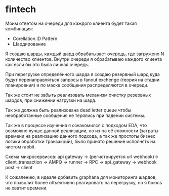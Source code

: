 # fintech


Моим ответом на очереди для каждого клиента будет такая комбинация:

- Corellation ID Pattern
- Шардирование

Я создаю шарды, каждый шард обрабатывает очередь, где загружено N количество
клиентов. Внутри очереди я обрабатываю каждого клиента как если бы это была личная 
очередь. 

При перегрузке определённого шарда я создаю резервный шард куда будут перенаправляться запросы в fanout exchenge
(теория на стадии планировния) и по маске сообщения распределяются в очереди. 

Так же стоит не забыть реализовать механизм очистку резервных шардов, при снижении нагрузки на шард. 

Так же должна быть реализована dead letter queue чтобы необработанные сообщения не терялись при падении системы. 

Так же в процессе изучения я ознакомился с подходом EDA, что возможно лучше данной реализации, но из-за её сложности 
(затраты времени на реализацию данного подхода, а так же простоты бизнес логики обработки транзакций), было принято решение
исполнять на чистом rabbit.

Схема микросервисов:
api gateway -> (регистрируется url webhook)-> client_transaction -> AMPQ -> runner -> RPC -> api_gateway -> webhook post -> client 

К сожалению, в идеале добавить graphana для мониторинга шардов, что позволит
более объективно реагировать на перегрузку, но я боюсь не хватит времени.